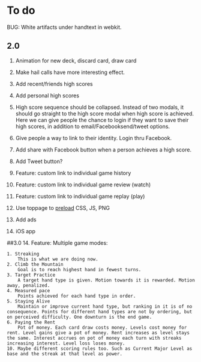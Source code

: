 # To do

BUG: White artifacts under handtext in webkit.

## 2.0

1. Animation for new deck, discard card, draw card
2. Make hail calls have more interesting effect.


9. Add recent/friends high scores
10. Add personal high scores

10. High score sequence should be collapsed. Instead of two modals, it should go straight to the high score modal when high score is achieved. Here we can give people the chance to login if they want to save their high scores, in addition to email/Facebooksend/tweet options.
11. Give people a way to link to their identity. Login thru Facebook.
5. Add share with Facebook button when a person achieves a high score.
4. Add Tweet button?

13. Feature: custom link to individual game history
14. Feature: custom link to individual game review (watch)
15. Feature: custom link to individual game replay (play)

5. Use toppage to [preload](http://stackoverflow.com/questions/1059793/pre-loading-external-files-css-javascript-for-other-pages) CSS, JS, PNG
5. Add ads

17. iOS app


##3.0
14. Feature: Multiple game modes:

	1. Streaking
		This is what we are doing now.
	2. Climb the Mountain
		Goal is to reach highest hand in fewest turns.
	3. Target Practice
		A target hand type is given. Motion towards it is rewarded. Motion away, penalized.
	4. Measured pace
		Points achieved for each hand type in order. 
	5. Staying Alive
		Maintain or improve current hand type, but ranking in it is of no consequence. Points for different hand types are not by ordering, but on perceived difficulty. One downturn is the end game.
	6. Paying the Rent	
		Pot of money. Each card draw costs money. Levels cost money for rent. Level gains give a pot of money. Rent increases as level stays the same. Interest accrues on pot of money each turn with streaks increasing interest. Level loss loses money.
	10. Maybe different scoring rules too. Such as Current Major Level as base and the streak at that level as power. 